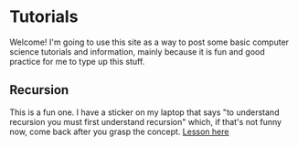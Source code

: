 # Tutorials
Welcome! I'm going to use this site as a way to post some basic computer science tutorials and information, mainly because it is fun and good practice for me to type up this stuff. 


## Recursion
This is a fun one. I have a sticker on my laptop that says "to understand recursion you must first understand recursion" which, if that's not funny now, come back after you grasp the concept. 
[Lesson here](/recursion.md)

